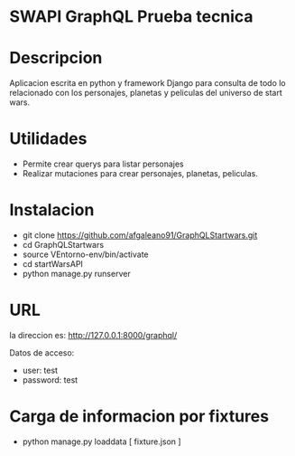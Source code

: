 # SWAPI GraphQL Prueba tecnica

# Descripcion

Aplicacion escrita en python y framework Django para consulta de todo lo relacionado con los personajes, planetas y peliculas del universo de start wars.

# Utilidades

* Permite crear querys para listar personajes
* Realizar mutaciones para crear personajes, planetas, peliculas.

# Instalacion

* git clone https://github.com/afgaleano91/GraphQLStartwars.git
* cd GraphQLStartwars
* source VEntorno-env/bin/activate
* cd startWarsAPI
* python manage.py runserver

# URL

la direccion es: http://127.0.0.1:8000/graphql/

Datos de acceso:

* user: test
* password: test

# Carga de informacion por fixtures

* python manage.py loaddata [ fixture.json ]
